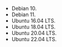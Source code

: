 * Debian 10.
* Debian 11.
* Ubuntu 16.04 LTS.
* Ubuntu 18.04 LTS.
* Ubuntu 20.04 LTS.
* Ubuntu 22.04 LTS.